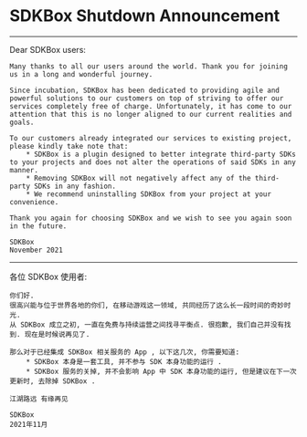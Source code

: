 
# SDKBox Shutdown Announcement

---

Dear SDKBox users:

    Many thanks to all our users around the world. Thank you for joining us in a long and wonderful journey.

    Since incubation, SDKBox has been dedicated to providing agile and powerful solutions to our customers on top of striving to offer our services completely free of charge. Unfortunately, it has come to our attention that this is no longer aligned to our current realities and goals.

    To our customers already integrated our services to existing project, please kindly take note that:
        * SDKBox is a plugin designed to better integrate third-party SDKs to your projects and does not alter the operations of said SDKs in any manner.
        * Removing SDKBox will not negatively affect any of the third-party SDKs in any fashion.
        * We recommend uninstalling SDKBox from your project at your convenience.
 
    Thank you again for choosing SDKBox and we wish to see you again soon in the future.
 
    SDKBox
    November 2021

---

各位 SDKBox 使用者:

    你们好.
    很高兴能与位于世界各地的你们, 在移动游戏这一领域, 共同经历了这么长一段时间的奇妙时光.
    从 SDKBox 成立之初, 一直在免费与持续运营之间找寻平衡点. 很抱歉, 我们自己并没有找到. 现在是时候说再见了.

    那么对于已经集成 SDKBox 相关服务的 App , 以下这几次, 你需要知道:
        * SDKBox 本身是一套工具, 并不参与 SDK 本身功能的运行 .
        * SDKBox 服务的关掉, 并不会影响 App 中 SDK 本身功能的运行, 但是建议在下一次更新时, 去除掉 SDKBox .

    江湖路远 有缘再见

    SDKBox
    2021年11月

